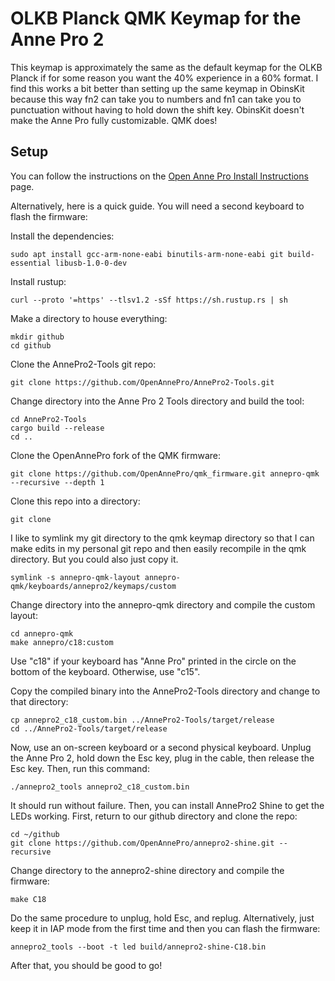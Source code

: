 # OLKB Planck QMK Keymap for the Anne Pro 2

This keymap is approximately the same as the default keymap for the OLKB Planck
if for some reason you want the 40% experience in a 60% format. I find this
works a bit better than setting up the same keymap in ObinsKit because this
way fn2 can take you to numbers and fn1 can take you to punctuation
without having to hold down the shift key. ObinsKit doesn't make the Anne Pro
fully customizable. QMK does!

## Setup

You can follow the instructions on the [Open Anne Pro Install Instructions](https://openannepro.github.io/install/) page.

Alternatively, here is a quick guide. You will need a second keyboard to flash the firmware:

Install the dependencies:
```
sudo apt install gcc-arm-none-eabi binutils-arm-none-eabi git build-essential libusb-1.0-0-dev 
```

Install rustup:
```
curl --proto '=https' --tlsv1.2 -sSf https://sh.rustup.rs | sh
```

Make a directory to house everything:
```
mkdir github
cd github
```

Clone the AnnePro2-Tools git repo:
```
git clone https://github.com/OpenAnnePro/AnnePro2-Tools.git
```

Change directory into the Anne Pro 2 Tools directory and build the tool:
```
cd AnnePro2-Tools
cargo build --release
cd ..
```

Clone the OpenAnnePro fork of the QMK firmware:
```
git clone https://github.com/OpenAnnePro/qmk_firmware.git annepro-qmk --recursive --depth 1
```

Clone this repo into a directory:
```
git clone
```

I like to symlink my git directory to the qmk keymap directory so that I can
make edits in my personal git repo and then easily recompile in the qmk
directory. But you could also just copy it.
```
symlink -s annepro-qmk-layout annepro-qmk/keyboards/annepro2/keymaps/custom
```

Change directory into the annepro-qmk directory and compile the custom layout:
```
cd annepro-qmk
make annepro/c18:custom
```
Use "c18" if your keyboard has "Anne Pro" printed in the circle on the bottom of the keyboard. Otherwise, use "c15".

Copy the compiled binary into the AnnePro2-Tools directory and change to that directory:
```
cp annepro2_c18_custom.bin ../AnnePro2-Tools/target/release
cd ../AnnePro2-Tools/target/release
```

Now, use an on-screen keyboard or a second physical keyboard.
Unplug the Anne Pro 2, hold down the Esc key, plug in the cable, then release the Esc key.
Then, run this command:
```
./annepro2_tools annepro2_c18_custom.bin
```

It should run without failure. Then, you can install AnnePro2 Shine to get the LEDs working.
First, return to our github directory and clone the repo:
```
cd ~/github
git clone https://github.com/OpenAnnePro/annepro2-shine.git --recursive
```

Change directory to the annepro2-shine directory and compile the firmware:
```
make C18
```

Do the same procedure to unplug, hold Esc, and replug. Alternatively, just keep it in IAP mode from the first time and then you can flash the firmware:
```
annepro2_tools --boot -t led build/annepro2-shine-C18.bin
```

After that, you should be good to go!

